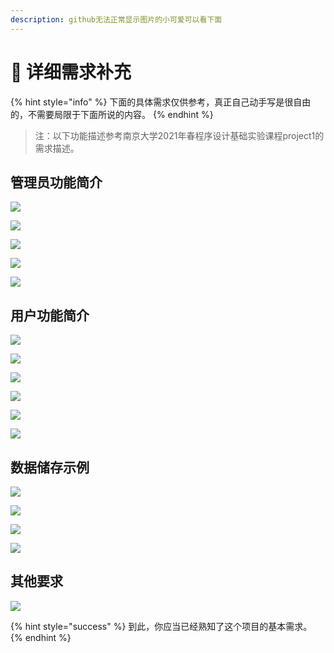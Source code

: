 ```yaml
---
description: github无法正常显示图片的小可爱可以看下面
---
```


# 🤱 详细需求补充

{% hint style="info" %}
下面的具体需求仅供参考，真正自己动手写是很自由的，不需要局限于下面所说的内容。
{% endhint %}

> 注：以下功能描述参考南京大学2021年春程序设计基础实验课程project1的需求描述。

## 管理员功能简介

![](../.gitbook/assets/pic02.png)

![](<../.gitbook/assets/pic03 (1).png>)

![](<../.gitbook/assets/pic04 (1).png>)

![](../.gitbook/assets/pic05.png)

![](../.gitbook/assets/pic06.png)

## 用户功能简介

![](../.gitbook/assets/pic07.png)

![](../.gitbook/assets/pic08.png)

![](../.gitbook/assets/pic09.png)

![](../.gitbook/assets/pic10.png)

![](../.gitbook/assets/pic11.png)

![](../.gitbook/assets/pic12.png)

## 数据储存示例

![](../.gitbook/assets/pic13.png)

![](../.gitbook/assets/pic14.png)

![](../.gitbook/assets/pic15.png)

![](../.gitbook/assets/pic16.png)

## 其他要求

![](../.gitbook/assets/pic17.png)

{% hint style="success" %}
到此，你应当已经熟知了这个项目的基本需求。
{% endhint %}

